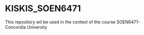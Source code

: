 KISKIS_SOEN6471
===============

This repository wil be used in the context of the course SOEN6471-Concordia University